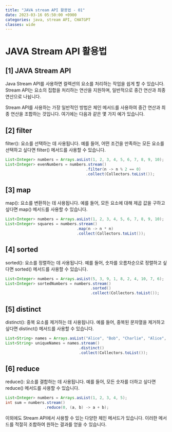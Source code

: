 ```yaml
---
title: "JAVA stream API 활용법 - 01"
date: 2023-03-16 05:50:00 +0900
categories: java, stream API, CHATGPT
classes: wide
---
```

# JAVA Stream API 활용법

## [1] JAVA Stream API
Java Stream API를 사용하면 컬렉션의 요소를 처리하는 작업을 쉽게 할 수 있습니다. Stream API는 요소의 집합을 처리하는 연산을 지원하며, 일반적으로 중간 연산과 최종 연산으로 나뉩니다.

Stream API를 사용하는 가장 일반적인 방법은 체인 메서드를 사용하여 중간 연산과 최종 연산을 조합하는 것입니다. 여기에는 다음과 같은 몇 가지 예가 있습니다.

## [2] filter
filter(): 요소를 선택하는 데 사용됩니다. 예를 들어, 어떤 조건을 만족하는 모든 요소를 선택하고 싶다면 filter() 메서드를 사용할 수 있습니다.
```java
List<Integer> numbers = Arrays.asList(1, 2, 3, 4, 5, 6, 7, 8, 9, 10);
List<Integer> evenNumbers = numbers.stream()
                                   .filter(n -> n % 2 == 0)
                                   .collect(Collectors.toList());
```
## [3] map
map(): 요소를 변환하는 데 사용됩니다. 예를 들어, 모든 요소에 대해 제곱 값을 구하고 싶다면 map() 메서드를 사용할 수 있습니다.
```java
List<Integer> numbers = Arrays.asList(1, 2, 3, 4, 5, 6, 7, 8, 9, 10);
List<Integer> squares = numbers.stream()
                               .map(n -> n * n)
                               .collect(Collectors.toList());
```

## [4] sorted
sorted(): 요소를 정렬하는 데 사용됩니다. 예를 들어, 숫자를 오름차순으로 정렬하고 싶다면 sorted() 메서드를 사용할 수 있습니다.
```java
List<Integer> numbers = Arrays.asList(5, 3, 9, 1, 8, 2, 4, 10, 7, 6);
List<Integer> sortedNumbers = numbers.stream()
                                     .sorted()
                                     .collect(Collectors.toList());
```

## [5] distinct
distinct(): 중복 요소를 제거하는 데 사용됩니다. 예를 들어, 중복된 문자열을 제거하고 싶다면 distinct() 메서드를 사용할 수 있습니다.
```java
List<String> names = Arrays.asList("Alice", "Bob", "Charlie", "Alice", "Dave", "Charlie");
List<String> uniqueNames = names.stream()
                                .distinct()
                                .collect(Collectors.toList());
```

## [6] reduce
reduce(): 요소를 결합하는 데 사용됩니다. 예를 들어, 모든 숫자를 더하고 싶다면 reduce() 메서드를 사용할 수 있습니다.
```java
List<Integer> numbers = Arrays.asList(1, 2, 3, 4, 5);
int sum = numbers.stream()
                 .reduce(0, (a, b) -> a + b);
```

이외에도 Stream API에서 사용할 수 있는 다양한 체인 메서드가 있습니다. 이러한 메서드를 적절히 조합하여 원하는 결과를 얻을 수 있습니다.